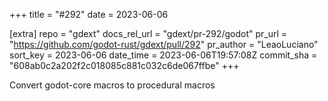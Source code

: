 +++
title = "#292"
date = 2023-06-06

[extra]
repo = "gdext"
docs_rel_url = "gdext/pr-292/godot"
pr_url = "https://github.com/godot-rust/gdext/pull/292"
pr_author = "LeaoLuciano"
sort_key = 2023-06-06
date_time = 2023-06-06T19:57:08Z
commit_sha = "608ab0c2a202f2c018085c881c032c6de067ffbe"
+++

Convert godot-core macros to procedural macros
